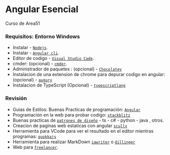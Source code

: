 # Angular Esencial
Curso de Area51 

### Requisitos: Entorno Windows
- Instalar  - [`Nodejs`](https://nodejs.org/es/).
- Instalar  - [`Angular cli`](https://cli.angular.io/).
- Editor de codigo - [`Visual Studio Code`](https://code.visualstudio.com/).
- cmder: (opcional) - [`cmder`](https://cmder.net/).
- Administrador de paquetes : (opcional) - [`Chocolatey`](https://chocolatey.org/)
- Instalacion de una extension de chrome para depurar codigo en angular:  (opcional) - [`augury`](https://chrome.google.com/webstore/detail/augury/elgalmkoelokbchhkhacckoklkejnhcd)
- Instalacion de TypeScript (Opcional) - [`typescriptlang`](https://www.typescriptlang.org/)



### Revisión
* Guias de Estilos: Buenas Practicas de programación:  [`Angular`](https://angular.io/guide/styleguide) 
* Programación en la web para probar codigo: [`stackblitz`](https://stackblitz.com/)
* Buenas practicas de  [`patrones de diseño`](https://refactoring.guru/) - ts - c# - python - java , otros.
* Creacion de paginas web estaticas con angular [`scully`](https://scully.io/)
* Herramienta para VCode para ver el resultado en el editor mientras programas: [`quokkajs`](https://quokkajs.com/)
* Herramienta para realizar MarkDown [`iawriter`](https://ia.net/es/writer) o [`dillinger`](https://dillinger.io/) 
* Web para [`freelancer`](https://www.freelancer.es).
